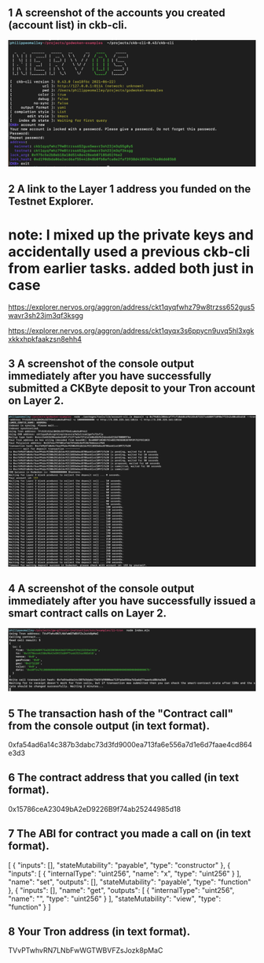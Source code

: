## 1 A screenshot of the accounts you created (account list) in ckb-cli.

![Alt text](accounts-created.png?raw=true "accounts")


## 2 A link to the Layer 1 address you funded on the Testnet Explorer.

# note: I mixed up the private keys and accidentally used a previous ckb-cli from earlier tasks. added both just in case

https://explorer.nervos.org/aggron/address/ckt1qyqfwhz79w8trzss652gus5wavr3sh23jm3qf3ksgg

https://explorer.nervos.org/aggron/address/ckt1qyqx3s6ppycn9uvq5hl3xgkxkkxhpkfaakzsn8ehh4

## 3 A screenshot of the console output immediately after you have successfully submitted a CKByte deposit to your Tron account on Layer 2.

![Alt text](Ckb-tron-dep.png?raw=true "accounts")

## 4 A screenshot of the console output immediately after you have successfully issued a smart contract calls on Layer 2.

![Alt text](contract-call.png?raw=true "accounts")

## 5 The transaction hash of the "Contract call" from the console output (in text format).

0xfa54ad6a14c387b3dabc73d3fd9000ea713fa6e556a7d1e6d7faae4cd864e3d3

## 6 The contract address that you called (in text format).

0x15786ceA23049bA2eD9226B9f74ab25244985d18

## 7 The ABI for contract you made a call on (in text format).

[
  {
    "inputs": [],
    "stateMutability": "payable",
    "type": "constructor"
  },
  {
    "inputs": [
      {
        "internalType": "uint256",
        "name": "x",
        "type": "uint256"
      }
    ],
    "name": "set",
    "outputs": [],
    "stateMutability": "payable",
    "type": "function"
  },
  {
    "inputs": [],
    "name": "get",
    "outputs": [
      {
        "internalType": "uint256",
        "name": "",
        "type": "uint256"
      }
    ],
    "stateMutability": "view",
    "type": "function"
  }
]

## 8 Your Tron address (in text format).

TVvPTwhvRN7LNbFwWGTWBVFZsJozk8pMaC
